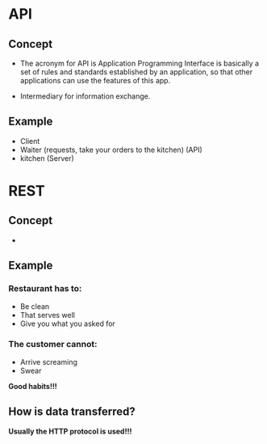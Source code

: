 # API

## Concept 
- The acronym for API is Application Programming Interface is basically a set of rules and standards established by an application, so that other applications can use the features of this app.

- Intermediary for information exchange.

## Example
- Client
- Waiter (requests, take your orders to the kitchen) (API)
- kitchen (Server)

# REST

## Concept
- 

## Example
### Restaurant has to:
- Be clean
- That serves well
- Give you what you asked for
### The customer cannot:
- Arrive screaming
- Swear

**Good habits!!!**

## How is data transferred?
**Usually the HTTP protocol is used!!!**
 